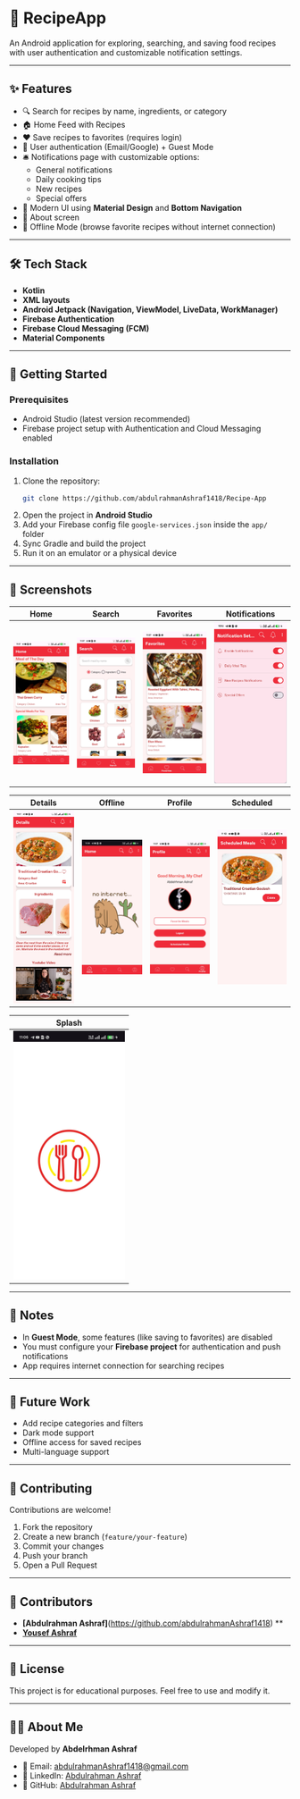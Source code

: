 # 🍲 RecipeApp

An Android application for exploring, searching, and saving food recipes with user authentication and customizable notification settings.  

---

## ✨ Features
- 🔍 Search for recipes by name, ingredients, or category  
- 🏠 Home Feed with Recipes  
- ❤️ Save recipes to favorites (requires login)  
- 👤 User authentication (Email/Google) + Guest Mode  
- 🛎️ Notifications page with customizable options:  
  - General notifications  
  - Daily cooking tips  
  - New recipes  
  - Special offers  
- 📱 Modern UI using **Material Design** and **Bottom Navigation**  
- 📄 About screen  
- 📶 Offline Mode (browse favorite recipes without internet connection)  


---

## 🛠️ Tech Stack
- **Kotlin**  
- **XML layouts**  
- **Android Jetpack (Navigation, ViewModel, LiveData, WorkManager)**  
- **Firebase Authentication**  
- **Firebase Cloud Messaging (FCM)**  
- **Material Components**  

---

## 🚀 Getting Started
### Prerequisites
- Android Studio (latest version recommended)  
- Firebase project setup with Authentication and Cloud Messaging enabled  

### Installation
1. Clone the repository:
   ```bash
   git clone https://github.com/abdulrahmanAshraf1418/Recipe-App
   ```
2. Open the project in **Android Studio**  
3. Add your Firebase config file `google-services.json` inside the `app/` folder  
4. Sync Gradle and build the project  
5. Run it on an emulator or a physical device  

---

## 📸 Screenshots

| Home | Search | Favorites | Notifications |
|------|--------|-----------|----------------|
| <img src="app/src/main/res/mipmap-hdpi/scr_home.jpg" alt="Home" width="200"/> | <img src="app/src/main/res/mipmap-hdpi/scr_search.jpg" alt="Search" width="200"/> | <img src="app/src/main/res/mipmap-hdpi/scr_favorite.jpg" alt="Favorite" width="200"/> | <img src="app/src/main/res/mipmap-hdpi/scr_notification.jpg" alt="Notifications" width="200"/> |

| Details | Offline | Profile | Scheduled |
|---------|---------|---------|-----------|
| <img src="app/src/main/res/mipmap-hdpi/scr_details.jpg" alt="Details" width="200"/> | <img src="app/src/main/res/mipmap-hdpi/scr_offline.jpg" alt="Offline" width="200"/> | <img src="app/src/main/res/mipmap-hdpi/scr_profile.jpg" alt="Profile" width="200"/> | <img src="app/src/main/res/mipmap-hdpi/scr_scheduled.jpg" alt="Scheduled" width="200"/> |

| Splash |
|--------|
| <img src="app/src/main/res/mipmap-hdpi/scr_splash.jpg" alt="Splash" width="200"/> |


---

## 📌 Notes
- In **Guest Mode**, some features (like saving to favorites) are disabled  
- You must configure your **Firebase project** for authentication and push notifications
- App requires internet connection for searching recipes
---

## 🔮 Future Work
- Add recipe categories and filters  
- Dark mode support  
- Offline access for saved recipes  
- Multi-language support  

---

## 🤝 Contributing
Contributions are welcome!  
1. Fork the repository  
2. Create a new branch (`feature/your-feature`)  
3. Commit your changes  
4. Push your branch  
5. Open a Pull Request  

---

## 👥 Contributors
- **[Abdulrahman Ashraf]**(https://github.com/abdulrahmanAshraf1418)  **
- **[Yousef Ashraf](https://github.com/Yousef-Ashraf01)**

---


## 📄 License
This project is for educational purposes. Feel free to use and modify it.  

---

## 👨‍💻 About Me
Developed by **Abdelrhman Ashraf**  
- 📧 Email: [abdulrahmanAshraf1418@gmail.com](mailto:abdulrahmanAshraf1418@gmail.com)
- 💼 LinkedIn: [Abdulrahman Ashraf](https://linkedin.com/in/abdulrahmanashraf1418)  
- 🐙 GitHub: [Abdulrahman Ashraf](https://github.com/abdulrahmanAshraf1418)  
